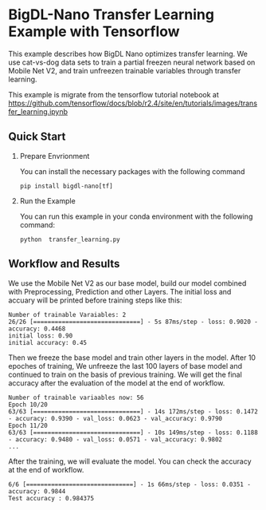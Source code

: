 # BigDL-Nano Transfer Learning Example with Tensorflow

This example describes how BigDL Nano optimizes transfer learning. 
We use cat-vs-dog data sets to train a partial freezen neural network based on Mobile Net V2, and train unfreezen trainable variables through transfer learning.

This example is migrate from the tensorflow tutorial notebook at 
https://github.com/tensorflow/docs/blob/r2.4/site/en/tutorials/images/transfer_learning.ipynb

## Quick Start
1. Prepare Envrionment

    You can install the necessary packages with the following command
    ```
    pip install bigdl-nano[tf]
    ```
2. Run the Example

    You can run this example in your conda environment with the following command:
    ```
    python  transfer_learning.py
    ```


## Workflow and Results
We use the Mobile Net V2 as our base model, build our model combined with Preprocessing, Prediction and other Layers. The initial loss and accuary will be printed before training steps like this:

```
Number of trainable Varaiables: 2
26/26 [==============================] - 5s 87ms/step - loss: 0.9020 - accuracy: 0.4468
initial loss: 0.90
initial accuracy: 0.45
```

Then we freeze the base model and train other layers in the model. After 10 epoches of training, We unfreeze the last 100 layers of base model and continued to train on the basis of previous training. We will get the final accuracy after the evaluation of the model at the end of workflow.

```
Number of trainable variaables now: 56
Epoch 10/20
63/63 [==============================] - 14s 172ms/step - loss: 0.1472 - accuracy: 0.9390 - val_loss: 0.0623 - val_accuracy: 0.9790
Epoch 11/20
63/63 [==============================] - 10s 149ms/step - loss: 0.1188 - accuracy: 0.9480 - val_loss: 0.0571 - val_accuracy: 0.9802
...
```

After the training, we will evaluate the model. You can check the accuracy at the end of workflow. 

```
6/6 [==============================] - 1s 66ms/step - loss: 0.0351 - accuracy: 0.9844
Test accuracy : 0.984375
```